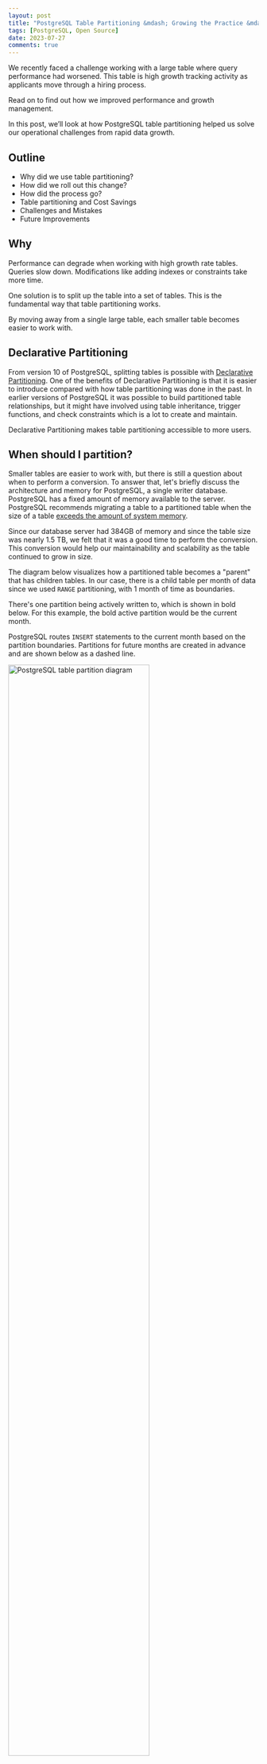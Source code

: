 ```yaml
---
layout: post
title: "PostgreSQL Table Partitioning &mdash; Growing the Practice &mdash; Part 1 of 2"
tags: [PostgreSQL, Open Source]
date: 2023-07-27
comments: true
---
```


We recently faced a challenge working with a large table where query performance had worsened. This table is high growth tracking activity as applicants move through a hiring process.

Read on to find out how we improved performance and growth management.

In this post, we’ll look at how PostgreSQL table partitioning helped us solve our operational challenges from rapid data growth.


## Outline

* Why did we use table partitioning?
* How did we roll out this change?
* How did the process go?
* Table partitioning and Cost Savings
* Challenges and Mistakes
* Future Improvements


## Why

Performance can degrade when working with high growth rate tables. Queries slow down. Modifications like adding indexes or constraints take more time.

One solution is to split up the table into a set of tables. This is the fundamental way that table partitioning works.

By moving away from a single large table, each smaller table becomes easier to work with.


## Declarative Partitioning

From version 10 of PostgreSQL, splitting tables is possible with [Declarative Partitioning](https://www.postgresql.org/docs/current/ddl-partitioning.html). One of the benefits of Declarative Partitioning is that it is easier to introduce compared with how table partitioning was done in the past. In earlier versions of PostgreSQL it was possible to build partitioned table relationships, but it might have involved using table inheritance, trigger functions, and check constraints which is a lot to create and maintain.

Declarative Partitioning makes table partitioning accessible to more users.

## When should I partition?

Smaller tables are easier to work with, but there is still a question about when to perform a conversion. To answer that, let's briefly discuss the architecture and memory for PostgreSQL, a single writer database. PostgreSQL has a fixed amount of memory available to the server. PostgreSQL recommends migrating a table to a partitioned table when the size of a table [exceeds the amount of system memory](https://www.postgresql.org/docs/current/ddl-partitioning.html).

Since our database server had 384GB of memory and since the table size was nearly 1.5 TB, we felt that it was a good time to perform the conversion. This conversion would help our maintainability and scalability as the table continued to grow in size.

The diagram below visualizes how a partitioned table becomes a "parent" that has children tables. In our case, there is a child table per month of data since we used `RANGE` partitioning, with 1 month of time as boundaries.

There's one partition being actively written to, which is shown in bold below. For this example, the bold active partition would be the current month.

PostgreSQL routes `INSERT` statements to the current month based on the partition boundaries. Partitions for future months are created in advance and are shown below as a dashed line.

<img src="/assets/images/postgresql-partitioned-table-diagram.jpg" alt="PostgreSQL table partition diagram" style="width:75%;" />

Now that we know a little about why and when to partition, how did we perform it?

## How

Our main database runs on PostgreSQL 13. Each release of PostgreSQL since version 10 has added improvements to Declarative Partitioning.

We use [Logical Replication](https://www.postgresql.org/docs/current/logical-replication.html) as part of our data pipeline process to copy row modifications into the data warehouse.

Support for Logical Replication of partitioned tables was added in version 13 [^logrep] which was good timing since we wanted our partitioned tables to be replicated as well!

Let's look at more details of the table to be migrated to a partitioned table.

* From the available Declarative Partitioning types, we selected the `RANGE` type since rows were time based, and mostly insert only
* We partitioned on the `created_at` column which is a timestamp of when the row was inserted
* We create month boundaries, which meant we needed 24 of them to cover 2 years, and some coverage for future months. We wanted to keep up to 2 years of data active.
* We used the [pgslice](https://github.com/ankane/pgslice) command line program to help us perform the conversion

The conversion process was performed *online*, meaning there was no planned downtime. PostgreSQL kept running serving other requests while this process ran.

## Conversion with pgslice

[pgslice](https://github.com/ankane/pgslice) is a command line program written in Ruby. The quick version of how it works is as follows.

- You make a clone of your original table, which will serve as a destination for copied rows.
- pgslice provides a batched row copying command. Using this command, you copy rows from the original table to the destination.
- Once copying has completed, update table statistics (`ANALYZE`), rename the replacement table to take over the original name.
- The original unpartitioned table can now be archived.

The app is now writing and reading to a partitioned table.

An important caveat of pgslice is that it’s designed for Append Only tables, meaning the table has a query pattern of rows being inserted only and not updated or deleted.

Fortunately this table was a "append mostly only" table and we were able to bring forward the small amount of updates with a separate process.

## Rinse and Repeat

We manage 10 production databases each with their own copy of this table. pgslice can now be a standard tool used for our next table conversion. It’s parameterized and flexible, however we also added a small Ruby helper class to wrap the gem command calls to handle inconsistencies between database schema details.

This helper class also serves as documentation for which arguments we call and what their values are.

## Test, test, test

Row copying as a conversion technique includes significant trade-offs to be aware of. Significant testing of application code compatibility is needed. A learning was to get the codebase working with CI using a partitioned table as early as possible.

We made the app fully compatible with both types of tables simultaneously so that we could roll forward or backward.

During the conversion, more disk IO, space consumption, and WAL writes will occur. You may need to throttle down the copy process, which means it will take longer but will allow background processes like index maintenance and replication to catch up.

We recommend overprovisioning your database resources (use a big server) and running during a low activity period so that the partitioned table data migration doesn't cause collateral damage to application queries.

You will want lots of space capacity to run this as well since you'll be temporarily increasing your space consumption a lot, up to double if all rows are being copied.

How did the conversion process go?


## How did it go?

The table partition conversion was successful. We've been running a partitioned table in all environments for several weeks now.

We did have some hiccups and addressed those issues as they arose. In Part 2 of this series,[^part2] we’ll dig into how we solved a gnarly problem related to Primary Keys.

In collaboration with product stakeholders, a decision was made to limit the amount of data needed from this table for the application. This decision was helpful for the engineering team because it meant old data could be archived. Archiving data greatly helps the performance and reliability characteristics for this table because it will effectively "not grow" or grow at a slow rate, when data is exported regularly to balance new data growth.

This also meant we could effectively shrink the total size of the table immediately by disconnecting data older than 2 years.

What about cost savings?

## Cost Savings

With AWS PostgreSQL databases, relocating data out of Aurora PostgreSQL and in to object storage directly lowers costs. Aurora charges in 10 GB increments per month.[^rdspriceguide] Charges go up as you consume more space, but also down[^awsdynamicresize] as you consume less space.

With this project, data may be relocated from the database to AWS S3. S3 stores the same GB-month at 80% less cost compared with Aurora.

When performing this relocation for terabytes of data, the cost savings can become meaningful. Besides the one-time cost savings, automating this relocation process means that costs will be more flat over time insert of perpetually increasing.

What could have gone better?


## Challenges and Mistakes

We work hard to avoid data loss and minimize errors. Some scenarios are impractical to fully replicate in lower environments though due to time and engineering constraints.

* Copying rows uses a lot of resources. Use batches, throttling, or stop the process if copying harms the application queries.
* Copying consumes a lot of space. Costs will increase in the short term. Make sure to export and dump retired tables so that you end up with lower costs and not higher costs!
* Copying causes a lot of transaction log updates.
* Removing indexes on the destination side table helped speed up the inserts. Grab the create index DDL from the original table using the query below. Create the indexes again on the partitioned table after the rows are copied.

This query lists how the indexes were created.

```sql
SELECT indexdef FROM pg_indexes WHERE indexname = 'index_name';
```

## Wrap Up

PostgreSQL Declarative Partitioning can help you solve operational challenges for a high growth table. A migration to a partitioned table is not trivial, but can be tested well in advance and can be performed online using pgslice.

Thanks to Bharath and Bobby for help on this project and for reviewing earlier versions of this post.



[^rdspriceguide]: CloudZero RDS Price Guide <https://www.cloudzero.com/blog/rds-pricing>
[^awsdynamicresize]: Aurora Dynamic Resizing <https://aws.amazon.com/about-aws/whats-new/2020/10/amazon-aurora-enables-dynamic-resizing-database-storage-space/>
[^logrep]: Partitioned tables can now be replicated <https://amitlan.com/2020/05/14/partition-logical-replication.html>
[^part2]: [PostgreSQL Table Partitioning Primary Keys — The Reckoning — Part 2 of 2](/blog/2023/07/27/partitioning-primary-keys-reckoning)

